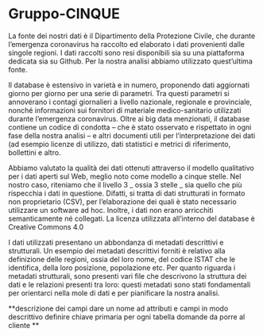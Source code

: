 # Gruppo-CINQUE


La fonte dei nostri dati è il Dipartimento della Protezione Civile, che durante l’emergenza coronavirus ha raccolto ed elaborato i dati provenienti dalle singole regioni. I dati raccolti sono resi disponibili sia su una piattaforma dedicata sia su Github. Per la nostra analisi abbiamo utilizzato quest’ultima fonte.

Il database è estensivo in varietà e in numero, proponendo dati aggiornati giorno per giorno per una serie di parametri. Tra questi parametri si annoverano i contagi giornalieri a livello nazionale, regionale e provinciale, nonché informazioni sui fornitori di materiale medico-sanitario utilizzati durante l’emergenza coronavirus. Oltre ai big data menzionati, il database contiene un codice di condotta – che è stato osservato e rispettato in ogni fase della nostra analisi – e altri documenti utili per l’interpretazione dei dati (ad esempio licenze di utilizzo, dati statistici e metrici di riferimento, bollettini e altro.

Abbiamo valutato la qualità dei dati ottenuti attraverso il modello qualitativo per i dati aperti sul Web, meglio noto come modello a cinque stelle. Nel nostro caso, riteniamo che il livello 3 _ ossia 3 stelle _ sia quello che più rispecchia i dati in questione. Difatti, si tratta di dati strutturati in formato non proprietario (CSV), per l’elaborazione dei quali è stato necessario utilizzare un software ad hoc. Inoltre, i dati non erano arricchiti semanticamente né collegati. La licenza utilizzata all’interno del database è Creative Commons 4.0

I dati utilizzati presentano un abbondanza di metadati descrittivi e strutturali. Un esempio dei metadati descrittivi forniti è relativo alla definizione delle regioni, ossia del loro nome, del codice ISTAT che le identifica, della loro posizione, popolazione etc. Per quanto riguarda i metadati strutturali, sono presenti vari file che descrivono la struttura dei dati e le relazioni presenti tra loro: questi metadati sono stati fondamentali per orientarci nella mole di dati e per pianificare la nostra analisi.

**descrizione dei campi
dare un nome ad attributi e campi in modo descrittivo
definire chiave primaria per ogni tabella
domande da porre al cliente
**

